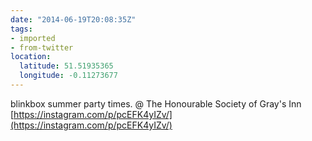 ```yaml
---
date: "2014-06-19T20:08:35Z"
tags:
- imported
- from-twitter
location:
  latitude: 51.51935365
  longitude: -0.11273677
---
```

blinkbox summer party times. @ The Honourable Society of Gray's Inn [https://instagram.com/p/pcEFK4yIZv/](https://instagram.com/p/pcEFK4yIZv/)
